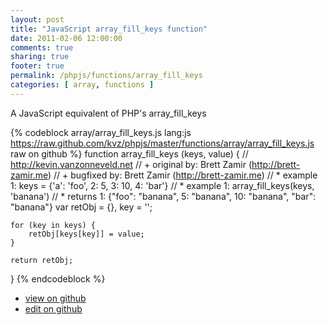 ```yaml
---
layout: post
title: "JavaScript array_fill_keys function"
date: 2011-02-06 12:00:00
comments: true
sharing: true
footer: true
permalink: /phpjs/functions/array_fill_keys
categories: [ array, functions ]
---
```

A JavaScript equivalent of PHP's array_fill_keys
<!-- more -->
{% codeblock array/array_fill_keys.js lang:js https://raw.github.com/kvz/phpjs/master/functions/array/array_fill_keys.js raw on github %}
function array_fill_keys (keys, value) {
    // http://kevin.vanzonneveld.net
    // +   original by: Brett Zamir (http://brett-zamir.me)
    // +   bugfixed by: Brett Zamir (http://brett-zamir.me)
    // *     example 1: keys = {'a': 'foo', 2: 5, 3: 10, 4: 'bar'}
    // *     example 1: array_fill_keys(keys, 'banana')
    // *     returns 1: {"foo": "banana", 5: "banana", 10: "banana", "bar": "banana"}
    var retObj = {},
        key = '';

    for (key in keys) {
        retObj[keys[key]] = value;
    }

    return retObj;
}
{% endcodeblock %}
<ul>
 <li><a href="https://github.com/kvz/phpjs/blob/master/functions/array/array_fill_keys.js">view on github</a></li>
 <li><a href="https://github.com/kvz/phpjs/edit/master/functions/array/array_fill_keys.js">edit on github</a></li>
</ul>
